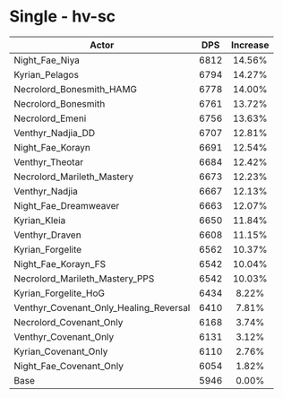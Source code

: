 # Single - hv-sc
| Actor | DPS | Increase |
|---|:---:|:---:|
|Night_Fae_Niya|6812|14.56%|
|Kyrian_Pelagos|6794|14.27%|
|Necrolord_Bonesmith_HAMG|6778|14.00%|
|Necrolord_Bonesmith|6761|13.72%|
|Necrolord_Emeni|6756|13.63%|
|Venthyr_Nadjia_DD|6707|12.81%|
|Night_Fae_Korayn|6691|12.54%|
|Venthyr_Theotar|6684|12.42%|
|Necrolord_Marileth_Mastery|6673|12.23%|
|Venthyr_Nadjia|6667|12.13%|
|Night_Fae_Dreamweaver|6663|12.07%|
|Kyrian_Kleia|6650|11.84%|
|Venthyr_Draven|6608|11.15%|
|Kyrian_Forgelite|6562|10.37%|
|Night_Fae_Korayn_FS|6542|10.04%|
|Necrolord_Marileth_Mastery_PPS|6542|10.03%|
|Kyrian_Forgelite_HoG|6434|8.22%|
|Venthyr_Covenant_Only_Healing_Reversal|6410|7.81%|
|Necrolord_Covenant_Only|6168|3.74%|
|Venthyr_Covenant_Only|6131|3.12%|
|Kyrian_Covenant_Only|6110|2.76%|
|Night_Fae_Covenant_Only|6054|1.82%|
|Base|5946|0.00%|
